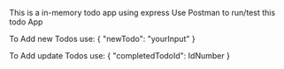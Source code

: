 This is a in-memory todo app using express
Use Postman to run/test this todo App

To Add new Todos use: 
{
"newTodo": "yourInput"
}

To Add update Todos use: 
{
"completedTodoId": IdNumber
}
